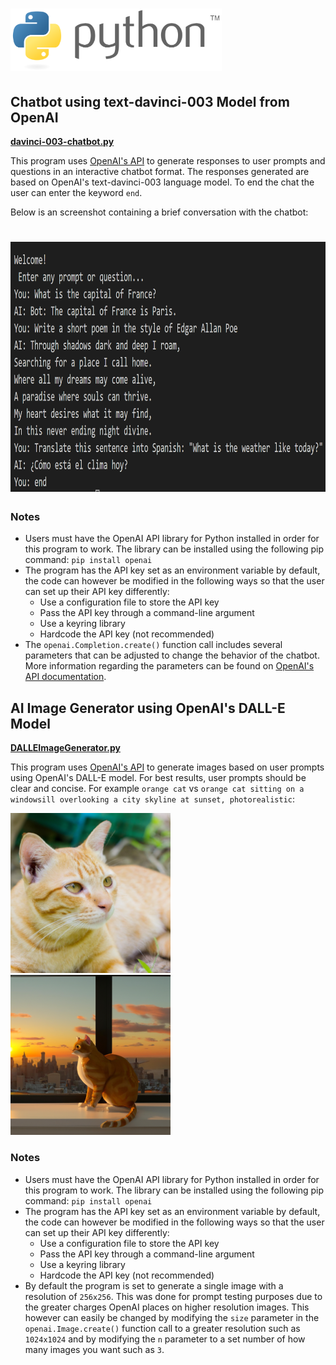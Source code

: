<h1>
  <img src="https://github.com/joshfarias/Python/raw/main/images/python-logo.png" alt="python logo" height="100">
 </h1>

## Chatbot using text-davinci-003 Model from OpenAI
**[davinci-003-chatbot.py](https://github.com/joshfarias/Python/blob/main/src/davinci-003-chatbot.py)**

This program uses [OpenAI's API](https://openai.com/blog/openai-api) to generate responses to user prompts and questions in an interactive chatbot format. The responses generated are based on OpenAI's text-davinci-003 language model. To end the chat the user can enter the keyword `end`.

Below is an screenshot containing a brief conversation with the chatbot:

<h1>
<img src="https://github.com/joshfarias/Python/blob/main/images/davinci-003-chatbot.png" alt="python logo" height="400">
</h1>

### Notes
- Users must have the OpenAI API library for Python installed in order for this program to work. The library can be installed using the following pip command: `pip install openai`
- The program has the API key set as an environment variable by default, the code can however be modified in the following ways so that the user can set up their API key differently:
  - Use a configuration file to store the API key
  - Pass the API key through a command-line argument
  - Use a keyring library
  - Hardcode the API key (not recommended)
- The `openai.Completion.create()` function call includes several parameters that can be adjusted to change the behavior of the chatbot. More information regarding the parameters can be found on [OpenAI's API documentation](https://platform.openai.com/docs/api-reference/completions/create).


## AI Image Generator using OpenAI's DALL-E Model
**[DALLEImageGenerator.py](https://github.com/joshfarias/Python/blob/main/src/DALLEImageGenerator.py)**

This program uses [OpenAI's API](https://openai.com/blog/openai-api) to generate images based on user prompts using OpenAI's DALL-E model. For best results, user prompts should be clear and concise. For example `orange cat` vs `orange cat sitting on a windowsill overlooking a city skyline at sunset, photorealistic`:

![Orange Cat](https://github.com/joshfarias/Python/blob/main/images/orange-cat.png)![Orange Cat Sitting on Windowsill](https://github.com/joshfarias/Python/blob/main/images/better-cat-prompt.png)

### Notes
- Users must have the OpenAI API library for Python installed in order for this program to work. The library can be installed using the following pip command: `pip install openai`
- The program has the API key set as an environment variable by default, the code can however be modified in the following ways so that the user can set up their API key differently:
  - Use a configuration file to store the API key
  - Pass the API key through a command-line argument
  - Use a keyring library
  - Hardcode the API key (not recommended)
- By default the program is set to generate a single image with a resolution of `256x256`. This was done for prompt testing purposes due to the greater charges OpenAI places on higher resolution images. This however can easily be changed by modifying the `size` parameter in the `openai.Image.create()` function call to a greater resolution such as `1024x1024` and by modifying the `n` parameter to a set number of how many images you want such as `3`.
